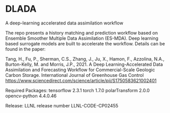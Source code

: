 # DLADA
A deep-learning accelerated data assimilation workflow

The repo presents a history matching and prediction workflow based on Ensemble Smoother Multiple Data Assimilation (ES-MDA). Deep learning based surrogate models are built to accelerate the workflow. Details can be found in the paper: 

Tang, H., Fu, P., Sherman, C.S., Zhang, J., Ju, X., Hamon, F., Azzolina, N.A., Burton-Kelly, M. and Morris, J.P., 2021. A Deep Learning-Accelerated Data Assimilation and Forecasting Workflow for Commercial-Scale Geologic Carbon Storage. International Journal of Greenhouse Gas Control
https://www.sciencedirect.com/science/article/pii/S1750583621002401

Required Packages:
tensorflow               2.3.1
torch                    1.7.0
polarTransform           2.0.0
opencv-python            4.4.0.46

Release:
LLNL release number LLNL-CODE-CP02455

